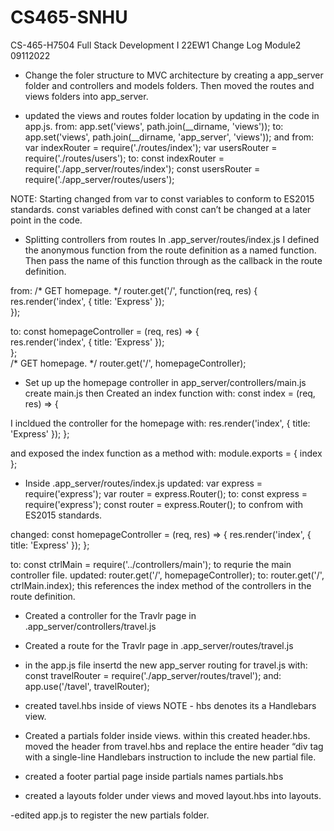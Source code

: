 # CS465-SNHU
CS-465-H7504 Full Stack Development I 22EW1
Change Log Module2 09112022
- Change the foler structure to MVC architecture by creating a app_server folder and controllers and models folders. Then moved the routes and views folders into app_server.

- updated the views and routes folder location by updating in the code in app.js.
from:
app.set('views', path.join(__dirname, 'views'));
to:
app.set('views', path.join(__dirname, 'app_server', 'views'));
and
from:
var indexRouter = require('./routes/index');
var usersRouter = require('./routes/users');
to:
const indexRouter = require('./app_server/routes/index');
const usersRouter = require('./app_server/routes/users');

NOTE: Starting changed from var to const variables to conform to ES2015 standards.
const variables defined with const can’t be changed at a later point in the code.


- Splitting controllers from routes
In .app_server/routes/index.js I defined the anonymous function from the route definition as a named function.
 Then pass the name of this function through as the callback in the route definition.

from:
/* GET homepage. */
router.get('/', function(req, res) {          
  res.render('index', { title: 'Express' });   
});

to:
const homepageController = (req, res) => {      
  res.render('index', { title: 'Express' });    
};                                              
/* GET homepage. */
router.get('/', homepageController);

- Set up up the homepage controller in app_server/controllers/main.js
create main.js then Created an index function with:
const index = (req, res) => { 

I incldued the controller for the homepage with:
 res.render('index', { title: 'Express' });
};

and exposed the index function as a method with:
module.exports = {
index
};

- Inside .app_server/routes/index.js updated:
var express = require('express');
var router = express.Router();
to:
const express = require('express');
const router = express.Router();
to confrom with ES2015 standards.

changed:
const homepageController = (req, res) => {
    res.render('index', { title: 'Express' }); 
};

to:
const ctrlMain = require('../controllers/main');
to requrie the main controller file.
updated:
router.get('/', homepageController);
to:
router.get('/', ctrlMain.index); 
this references the index method of the controllers in the route definition.

- Created a controller for the Travlr page in .app_server/controllers/travel.js

- Created a route for the Travlr page
in .app_server/routes/travel.js

- in the app.js file insertd the new app_server routing for travel.js with:
const travelRouter = require('./app_server/routes/travel');
and:
app.use('/tavel', travelRouter);

- created tavel.hbs inside of views
NOTE - hbs denotes its a Handlebars view.

- Created a partials folder inside views. within this created header.hbs. moved the header from travel.hbs and replace the entire header “div tag with a single-line Handlebars instruction to include the new partial file.

- created a footer partial page inside partials names partials.hbs

- created a layouts folder under views and moved layout.hbs into layouts. 

-edited app.js to register the new partials folder.
